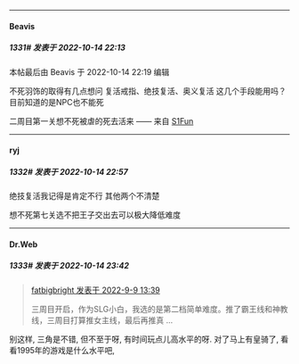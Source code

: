 

*****

####  Beavis  
##### 1331#       发表于 2022-10-14 22:13

 本帖最后由 Beavis 于 2022-10-14 22:19 编辑 

不死羽饰的取得有几点想问
复活戒指、绝技复活、奥义复活
这几个手段能用吗？
目前知道的是NPC也不能死

二周目第一关想不死被虐的死去活来
—— 来自 [S1Fun](https://s1fun.koalcat.com)



*****

####  ryj  
##### 1332#       发表于 2022-10-14 22:57

绝技复活我记得是肯定不行 其他两个不清楚

想不死第七关选不把王子交出去可以极大降低难度



*****

####  Dr.Web  
##### 1333#       发表于 2022-10-14 23:42

<blockquote><a href="httphttps://bbs.saraba1st.com/2b/forum.php?mod=redirect&amp;goto=findpost&amp;pid=57409468&amp;ptid=2051152" target="_blank">fatbigbright 发表于 2022-9-9 13:39</a>

三周目开启，作为SLG小白，我选的是第二档简单难度。推了霸王线和神教线，三周目打算推女主线，最后再推真 ...</blockquote>
别这样, 三角是不错, 但不至于呀, 有时间玩点儿高水平的呀. 对了马上有皇骑了, 看看1995年的游戏是什么水平吧,

